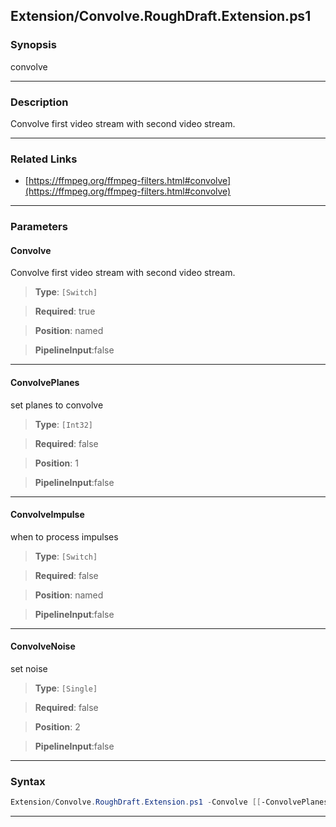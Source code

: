 
Extension/Convolve.RoughDraft.Extension.ps1
-------------------------------------------
### Synopsis
convolve

---
### Description

Convolve first video stream with second video stream.

---
### Related Links
* [https://ffmpeg.org/ffmpeg-filters.html#convolve](https://ffmpeg.org/ffmpeg-filters.html#convolve)



---
### Parameters
#### **Convolve**

Convolve first video stream with second video stream.



> **Type**: ```[Switch]```

> **Required**: true

> **Position**: named

> **PipelineInput**:false



---
#### **ConvolvePlanes**

set planes to convolve



> **Type**: ```[Int32]```

> **Required**: false

> **Position**: 1

> **PipelineInput**:false



---
#### **ConvolveImpulse**

when to process impulses



> **Type**: ```[Switch]```

> **Required**: false

> **Position**: named

> **PipelineInput**:false



---
#### **ConvolveNoise**

set noise



> **Type**: ```[Single]```

> **Required**: false

> **Position**: 2

> **PipelineInput**:false



---
### Syntax
```PowerShell
Extension/Convolve.RoughDraft.Extension.ps1 -Convolve [[-ConvolvePlanes] <Int32>] [-ConvolveImpulse] [[-ConvolveNoise] <Single>] [<CommonParameters>]
```
---




